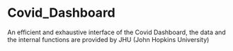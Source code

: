 # Covid_Dashboard
An efficient and exhaustive interface of the Covid Dashboard, the data and the internal functions are provided by JHU (John Hopkins University)

